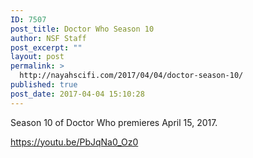 ```yaml
---
ID: 7507
post_title: Doctor Who Season 10
author: NSF Staff
post_excerpt: ""
layout: post
permalink: >
  http://nayahscifi.com/2017/04/04/doctor-season-10/
published: true
post_date: 2017-04-04 15:10:28
---
```

Season 10 of Doctor Who premieres April 15, 2017.

https://youtu.be/PbJqNa0_Oz0